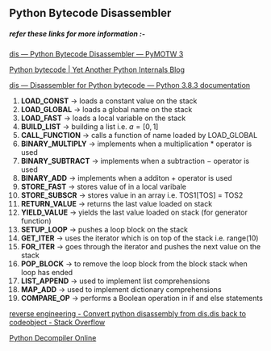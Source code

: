 ## Python Bytecode Disassembler

##### refer these links for more information :-
[dis — Python Bytecode Disassembler — PyMOTW 3](https://pymotw.com/3/dis/)

[Python bytecode \| Yet Another Python Internals Blog](https://pythoninternal.wordpress.com/2014/07/14/python-bytecode/)

[dis — Disassembler for Python bytecode — Python 3.8.3 documentation](https://docs.python.org/3/library/dis.html)


 1. **LOAD_CONST**      -> loads a constant value on the stack
 2. **LOAD_GLOBAL**     -> loads a global name on the stack
 3. **LOAD_FAST**       -> loads a local variable on the stack
 4. **BUILD_LIST**      -> building a list i.e. $a = [0,1]$
 5. **CALL_FUNCTION**   -> calls a function of name loaded by LOAD_GLOBAL
 6. **BINARY_MULTIPLY** -> implements when a multiplication $*$ operator is used
 7. **BINARY_SUBTRACT** -> implements when a subtraction $-$ operator is used
 8. **BINARY_ADD**      -> implements when a additon $+$ operator is used
 9. **STORE_FAST**      -> stores value of in a local varibale
 10. **STORE_SUBSCR**    -> stores value in an array i.e. TOS1[TOS] = TOS2
10. **RETURN_VALUE**    -> returns the last value loaded on stack
11. **YIELD_VALUE**     -> yields the last value loaded on stack (for generator function)
12. **SETUP_LOOP**      -> pushes a loop block on the stack
13. **GET_ITER**        -> uses the iterator which is on top of the stack i.e. range(10)
14. **FOR_ITER**        -> goes through the iterator and pushes the next value on the stack 
15. **POP_BLOCK**       -> to remove the loop block from the block stack when loop has ended
16. **LIST_APPEND**     -> used to implement list comprehensions
17. **MAP_ADD**         -> used to implement dictionary comprehensions
18. **COMPARE_OP**      -> performs a Boolean operation in if and else statements



[reverse engineering - Convert python disassembly from dis.dis back to codeobject - Stack Overflow](https://stackoverflow.com/questions/56817475/convert-python-disassembly-from-dis-dis-back-to-codeobject)

[Python Decompiler Online](https://python-decompiler.com/)
